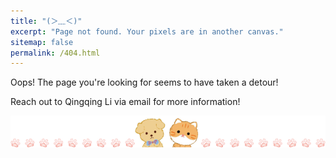 ```yaml
---
title: "(＞﹏＜)"
excerpt: "Page not found. Your pixels are in another canvas."
sitemap: false
permalink: /404.html
---
```


Oops! The page you're looking for seems to have taken a detour! 

Reach out to Qingqing Li via email for more information!

<script type="text/javascript">
  var GOOG_FIXURL_LANG = 'en';
  var GOOG_FIXURL_SITE = '{{ site.url }}'
</script>
<script type="text/javascript"
  src="//linkhelp.clients.google.com/tbproxy/lh/wm/fixurl.js">
</script>
<img src="/images/4041.png">
